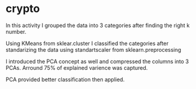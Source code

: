 # crypto
In this activity I grouped the data into 3 categories after finding the right k number.

Using KMeans from sklear.cluster I classified the categories after standarizing the data using standartscaler from sklearn.preprocessing

I introduced the PCA concept as well and compressed the columns into 3 PCAs. Arround 75% of explained varience was captured.

PCA provided better classification then applied.
